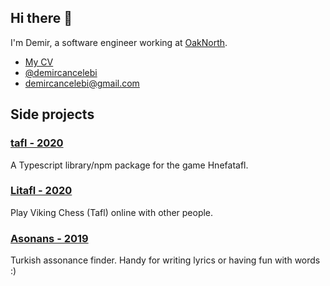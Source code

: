 ## Hi there 👋
I'm Demir, a software engineer working at [OakNorth](https://www.oaknorth.com/).

- [My CV](https://s3-eu-west-1.amazonaws.com/demircan/CV.pdf)
- [@demircancelebi](https://twitter.com/demircancelebi)
- demircancelebi@gmail.com

## Side projects
### [tafl - 2020](https://www.npmjs.com/package/tafl)
A Typescript library/npm package for the game Hnefatafl.

### [Litafl - 2020](http://litafl.com/)
Play Viking Chess (Tafl) online with other people.

### [Asonans - 2019](https://asonans.celebi.me/)
Turkish assonance finder. Handy for writing lyrics or having fun with words :)

<!--
**demircancelebi/demircancelebi** is a ✨ _special_ ✨ repository because its `README.md` (this file) appears on your GitHub profile.

Here are some ideas to get you started:

- 🔭 I’m currently working on ...
- 🌱 I’m currently learning ...
- 👯 I’m looking to collaborate on ...
- 🤔 I’m looking for help with ...
- 💬 Ask me about ...
- 📫 How to reach me: ...
- 😄 Pronouns: ...
- ⚡ Fun fact: ...
-->
